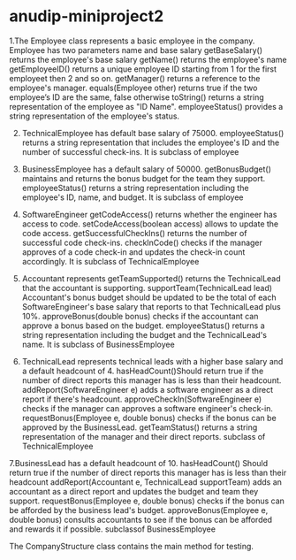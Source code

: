# anudip-miniproject2
1.The Employee class represents a basic employee in the company.
 Employee has two parameters name and base 
salary
getBaseSalary() returns the employee's base salary
getName() returns the  employee's name
getEmployeeID() returns a unique employee ID starting from 1 for the first employeet then 2 and so on.
getManager() returns a reference to the employee's manager.
equals(Employee other)  returns true if the two employee’s ID are the same, 
false otherwise
toString() returns a string representation of the employee as "ID Name".
employeeStatus() provides a string representation of the employee's status.


2. TechnicalEmployee has default base salary of 75000.
employeeStatus() returns a string representation that includes the employee's ID and the number of successful check-ins.
It is subclass of employee

3. BusinessEmployee has a default salary of 50000.
getBonusBudget() maintains and returns the bonus budget for the team they support.
employeeStatus() returns a string representation including the employee's ID, name, and budget.
It is subclass of employee

4. SoftwareEngineer 
getCodeAccess() returns whether the engineer has access to code.
setCodeAccess(boolean access) allows to update the code access.
getSuccessfulCheckIns() returns the number of successful code check-ins.
checkInCode() checks if the manager approves of a code check-in and updates the check-in count accordingly.
It is subclass of TechnicalEmployee

5. Accountant represents 
getTeamSupported() returns the TechnicalLead that the accountant is supporting.
supportTeam(TechnicalLead lead) Accountant's bonus budget should be 
updated to be the total of each SoftwareEngineer's base salary that 
reports to that TechnicalLead plus 10%.
approveBonus(double bonus) checks if the accountant can approve a bonus based on the budget.
employeeStatus() returns a string representation including the budget and the TechnicalLead's name.
It is subclass of  BusinessEmployee


6. TechnicalLead represents technical leads with a higher base salary and a default headcount of 4.
hasHeadCount()Should return true if the number of direct reports this 
manager has is less than their headcount.
addReport(SoftwareEngineer e) adds a software engineer as a direct report if there's headcount.
approveCheckIn(SoftwareEngineer e) checks if the manager can approves a software engineer's check-in.
requestBonus(Employee e, double bonus) checks if the bonus can be approved by the BusinessLead.
getTeamStatus() returns a string representation of the manager and their direct reports.
subclass of TechnicalEmployee


7.BusinessLead has a default headcount of 10.
hasHeadCount() Should return true if the number of direct reports this 
manager has is less than their headcount
addReport(Accountant e, TechnicalLead supportTeam) adds an accountant as a direct report and updates the budget and team they support.
requestBonus(Employee e, double bonus) checks if the bonus can be afforded by the business lead's budget.
approveBonus(Employee e, double bonus) consults accountants to see if the bonus can be afforded and rewards it if possible.
subclassof  BusinessEmployee


The CompanyStructure class contains the main method for testing.

